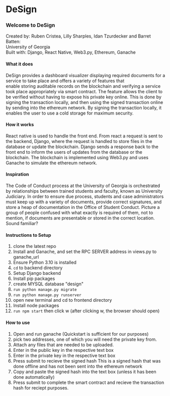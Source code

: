   # DeSign  
  ### **Welcome to DeSign**  
  Created by: Ruben Cristea, Lilly Sharples, Idan Tzurdecker and Barret Batten:  
  University of Georgia  
  Built with: Django, React Native, Web3.py, Ethereum, Ganache  
    
  #### **What it does**   
  DeSign provides a dashboard visualizer displaying required documents for a service to take place and offers a variety of features that   
enable storing auditable records on the blockchain and verifying a service took place appropriately via smart contract. The feature allows the client to be verified without having to expose his private key online.  This is done by signing the transaction locally, and then using the signed transaction online by sending into the ethereum network. By signing the transaction locally, it enables the user to use a cold storage for maximum security.

  #### **How it works**
  React native is used to handle the front end. 
  From react a request is sent to the backend, Django, where the request is handled to store files in the database or update the blockchain.
  Django sends a response back to the front end to inform the users of updates from the database or the blockchain.
  The blockchain is implemented using Web3.py and uses Ganache to simulate the ethereum network.
  
  #### **Inspiration**  

The Code of Conduct process at the University of Georgia is orchestrated by relationships between trained students and faculty, known as University Judiciary. In order to ensure due process, students and case administrators must keep up with a variety of documents, provide correct signatures, and store a heap of documentation in the Office of Student Conduct. Picture a group of people confused with what exactly is required of them, not to mention, if documents are presentable or stored in the correct location. Sound familiar?  

#### **Instructions to Setup**  
1) clone the latest repo  
2) Install and Ganache, and set the RPC SERVER address in views.py to ganache_url
3) Ensure Python 3.10 is installed
4) ``cd`` to backend directory
5) Setup Django backend  
6) Install pip packages
7) create MYSQL database "design"
8) ``run python manage.py migrate``
9) ``run python manage.py runserver``
10) open new terminal and cd to frontend directory
11) Install node packages
12) ``run npm start`` then click w  (after clicking w, the browser should open)


#### **How to use**
1) Open and run ganache (Quickstart is sufficient for our purposes)
2) pick two addresses, one of which you will need the private key from.
3) Attach any files that are needed to be uploaded.
4) Enter in the public key in the respective text box
5) Enter in the private key in the respective text box
6) Press submit to recieve the signed hash
      This is a signed hash that was done offline and has not been sent into the ethereum network  
7) Copy and paste the signed hash into the text box (unless it has been done automatically)
8) Press submit to complete the smart contract and recieve the transaction hash for reciept purposes.
